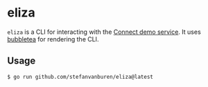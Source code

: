 # eliza

`eliza` is a CLI for interacting with the [Connect demo service](https://github.com/connectrpc/examples-go).
It uses [bubbletea](https://github.com/charmbracelet/bubbletea) for rendering the CLI.

## Usage

```console
$ go run github.com/stefanvanburen/eliza@latest
```
